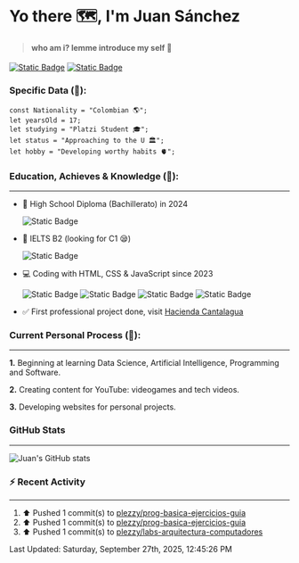 # Yo there 🗺️, I'm Juan Sánchez
> #### who am i? lemme introduce my self 🫡


[![Static Badge](https://img.shields.io/badge/Plezzy-%23FF0000?style=for-the-badge&logo=youtube)](https://www.youtube.com/channel/UC1nW5nCh521CeDUNMLo5NiQ)
[![Static Badge](https://img.shields.io/badge/juanpsaniba-%23FF0069?style=for-the-badge&logo=instagram)](https://www.instagram.com/juanpsaniba/)


### Specific Data  (💎):
    const Nationality = "Colombian 🌎";
    let yearsOld = 17;
    let studying = "Platzi Student 🎓";
    let status = "Approaching to the U 🏛️";
    let hobby = "Developing worthy habits 🫀";

### Education, Achieves & Knowledge (🧠):

------------

- 🏫 High School Diploma (Bachillerato) in 2024

    ![Static Badge](https://img.shields.io/badge/ICFES%20-c02730?style=for-the-badge&label=MATH%3A%20100%2F100&labelColor=%2301acc0)

- 🔴 IELTS B2 (looking for C1 😪)

    ![Static Badge](https://img.shields.io/badge/-IELTS-cf1a35?style=for-the-badge&label=Overall%3A%206.5&labelColor=dfdfdf)
- 💻 Coding with HTML, CSS & JavaScript since 2023

    ![Static Badge](https://img.shields.io/badge/-JavaScript-F7DF1E?style=for-the-badge&logo=javascript&logoColor=black&logoSize=auto)	![Static Badge](https://img.shields.io/badge/-css-663399?style=for-the-badge&logo=css&logoColor=white&logoSize=auto)	![Static Badge](https://img.shields.io/badge/HTML5-E34F26?style=for-the-badge&logo=html5&logoColor=white&logoSize=auto)	![Static Badge](https://img.shields.io/badge/-sass-CC6699?style=for-the-badge&logo=sass&logoColor=white&logoSize=auto)

- ✅ First professional project done, visit [Hacienda Cantalagua](https://agropecuariacantalagua.com "Hacienda Cantalagua")

### Current Personal Process (💪):

------------

**1.** Beginning at learning Data Science, Artificial Intelligence, Programming and Software.

**2.** Creating content for YouTube: videogames and tech videos.

**3.** Developing websites for personal projects.


### GitHub Stats

------------

![Juan's GitHub stats](https://github-readme-stats.vercel.app/api?username=plezzy&show_icons=true&theme=merko)

### :zap: Recent Activity
------------

<!--RECENT_ACTIVITY:start-->
1. ⬆️ Pushed 1 commit(s) to [plezzy/prog-basica-ejercicios-guia](https://github.com/plezzy/prog-basica-ejercicios-guia)<br>
2. ⬆️ Pushed 1 commit(s) to [plezzy/prog-basica-ejercicios-guia](https://github.com/plezzy/prog-basica-ejercicios-guia)<br>
3. ⬆️ Pushed 1 commit(s) to [plezzy/labs-arquitectura-computadores](https://github.com/plezzy/labs-arquitectura-computadores)<br>
<!--RECENT_ACTIVITY:end-->
<!--RECENT_ACTIVITY:last_update-->
Last Updated: Saturday, September 27th, 2025, 12:45:26 PM
<!--RECENT_ACTIVITY:last_update_end-->
